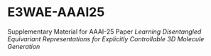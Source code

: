 # E3WAE-AAAI25
Supplementary Material for AAAI-25 Paper *Learning Disentangled Equivariant Representations for Explicitly Controllable 3D Molecule Generation*  
